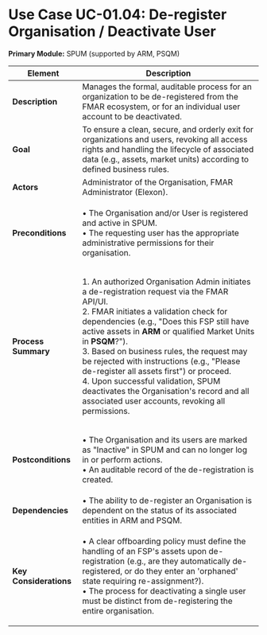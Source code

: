 # Use Case UC-01.04: De-register Organisation / Deactivate User

**Primary Module:** SPUM (supported by ARM, PSQM)

| Element                | Description                                                                                                                                                                                                                                                                                                                                                                                                                                                                                                                                                                |
| ---------------------- | -------------------------------------------------------------------------------------------------------------------------------------------------------------------------------------------------------------------------------------------------------------------------------------------------------------------------------------------------------------------------------------------------------------------------------------------------------------------------------------------------------------------------------------------------------------------------- |
| **Description**        | Manages the formal, auditable process for an organization to be de-registered from the FMAR ecosystem, or for an individual user account to be deactivated.                                                                                                                                                                                                                                                                                                                                                                                                                |
| **Goal**               | To ensure a clean, secure, and orderly exit for organizations and users, revoking all access rights and handling the lifecycle of associated data (e.g., assets, market units) according to defined business rules.                                                                                                                                                                                                                                                                                                                                                        |
| **Actors**             | Administrator of the Organisation, FMAR Administrator (Elexon).                                                                                                                                                                                                                                                                                                                                                                                                                                                                                                            |
| **Preconditions**      | <p>• The Organisation and/or User is registered and active in SPUM.<br>• The requesting user has the appropriate administrative permissions for their organisation.</p>                                                                                                                                                                                                                                                                                                                                                                                                    |
| **Process Summary**    | <p>1. An authorized Organisation Admin initiates a de-registration request via the FMAR API/UI.<br>2. FMAR initiates a validation check for dependencies (e.g., "Does this FSP still have active assets in <strong>ARM</strong> or qualified Market Units in <strong>PSQM</strong>?").<br>3. Based on business rules, the request may be rejected with instructions (e.g., "Please de-register all assets first") or proceed.<br>4. Upon successful validation, SPUM deactivates the Organisation's record and all associated user accounts, revoking all permissions.</p> |
| **Postconditions**     | <p>• The Organisation and its users are marked as "Inactive" in SPUM and can no longer log in or perform actions.<br>• An auditable record of the de-registration is created.</p>                                                                                                                                                                                                                                                                                                                                                                                          |
| **Dependencies**       | • The ability to de-register an Organisation is dependent on the status of its associated entities in ARM and PSQM.                                                                                                                                                                                                                                                                                                                                                                                                                                                        |
| **Key Considerations** | <p>• A clear offboarding policy must define the handling of an FSP's assets upon de-registration (e.g., are they automatically de-registered, or do they enter an 'orphaned' state requiring re-assignment?).<br>• The process for deactivating a single user must be distinct from de-registering the entire organisation.</p>                                                                                                                                                                                                                                            |
